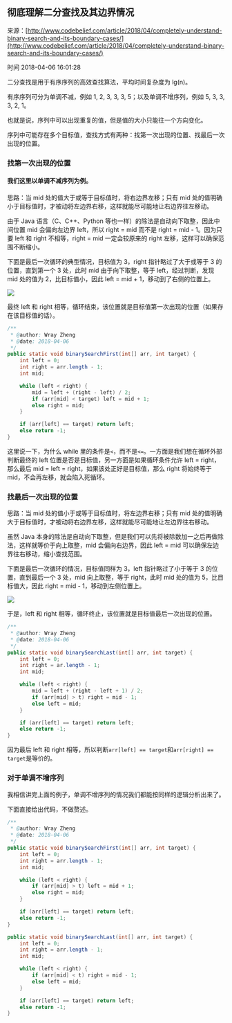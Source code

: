 ## 彻底理解二分查找及其边界情况

来源：[http://www.codebelief.com/article/2018/04/completely-understand-binary-search-and-its-boundary-cases/](http://www.codebelief.com/article/2018/04/completely-understand-binary-search-and-its-boundary-cases/)

时间 2018-04-06 16:01:28

 
二分查找是用于有序序列的高效查找算法，平均时间复杂度为 lg(n)。
 
有序序列可分为单调不减，例如 1, 2, 3, 3, 3, 5；以及单调不增序列，例如 5, 3, 3, 3, 2, 1。
 
也就是说，序列中可以出现重复的值，但是值的大小只能往一个方向变化。
 
序列中可能存在多个目标值，查找方式有两种：找第一次出现的位置、找最后一次出现的位置。
 
### 找第一次出现的位置  
 
#### 我们这里以单调不减序列为例。
 
思路：当 mid 处的值大于或等于目标值时，将右边界左移；只有 mid 处的值明确小于目标值时，才被动将左边界右移，这样就能尽可能地让右边界往左移动。
 
由于 Java 语言（C、C++、Python 等也一样）的除法是自动向下取整，因此中间位置 mid 会偏向左边界 left，所以 right = mid 而不是 right = mid - 1。因为只要 left 和 right 不相等，right = mid 一定会较原来的 right 左移，这样可以确保范围不断缩小。
 
下面是最后一次循环的典型情况，目标值为 3，right 指针略过了大于或等于 3 的位置，直到第一个 3 处，此时 mid 由于向下取整，等于 left，经过判断，发现 mid 处的值为 2，比目标值小，因此 left = mid + 1，移动到了右侧的位置上。
 
![][0]
 
最终 left 和 right 相等，循环结束，该位置就是目标值第一次出现的位置（如果存在该目标值的话）。
 
```java
/**
 * @author: Wray Zheng
 * @date: 2018-04-06
 */
public static void binarySearchFirst(int[] arr, int target) {
    int left = 0;
    int right = arr.length - 1;
    int mid;

    while (left < right) {
        mid = left + (right - left) / 2;
        if (arr[mid] < target) left = mid + 1;
        else right = mid;
    }

    if (arr[left] == target) return left;
    else return -1;
}
```
 
这里说一下，为什么 while 里的条件是`<`，而不是`<=`。一方面是我们想在循环外部判断最终的 left 位置是否是目标值，另一方面是如果循环条件允许 left = right，那么最后 mid = left = right，如果该处正好是目标值，那么 right 将始终等于 mid，不会再左移，就会陷入死循环。
 
### 找最后一次出现的位置  
 
思路：当 mid 处的值小于或等于目标值时，将左边界右移；只有 mid 处的值明确大于目标值时，才被动将右边界左移，这样就能尽可能地让左边界往右移动。
 
虽然 Java 本身的除法是自动向下取整，但是我们可以先将被除数加一之后再做除法，这样就等价于向上取整，mid 会偏向右边界，因此 left = mid 可以确保左边界往右移动，缩小查找范围。
 
下面是最后一次循环的情况，目标值同样为 3，left 指针略过了小于等于 3 的位置，直到最后一个 3 处，mid 向上取整，等于 right，此时 mid 处的值为 5，比目标值大，因此 right = mid - 1，移动到左侧位置上。
 
![][1]
 
于是，left 和 right 相等，循环终止，该位置就是目标值最后一次出现的位置。
 
```java
/**
 * @author: Wray Zheng
 * @date: 2018-04-06
 */
public static void binarySearchLast(int[] arr, int target) {
    int left = 0;
    int right = ar.length - 1;
    int mid;

    while (left < right) {
        mid = left + (right - left + 1) / 2;
        if (arr[mid] > t) right = mid - 1;
        else left = mid;
    }

    if (arr[left] == target) return left;
    else return -1;
}
```
 
因为最后 left 和 right 相等，所以判断`arr[left] == target`和`arr[right] == target`是等价的。
 
### 对于单调不增序列  
 
我相信讲完上面的例子，单调不增序列的情况我们都能按同样的逻辑分析出来了。
 
下面直接给出代码，不做赘述。
 
```java
/**
 * @author: Wray Zheng
 * @date: 2018-04-06
 */
public static void binarySearchFirst(int[] arr, int target) {
    int left = 0;
    int right = arr.length - 1;
    int mid;

    while (left < right) {
        if (arr[mid] > t) left = mid + 1;
        else right = mid;
    }

    if (arr[left] == target) return left;
    else return -1;
}

public static void binarySearchLast(int[] arr, int target) {
    int left = 0;
    int right = arr.length - 1;
    int mid;

    while (left < right) {
        if (arr[mid] < t) right = mid - 1;
        else left = mid;
    }

    if (arr[left] == target) return left;
    else return -1;
}
```
 


[0]: https://img2.tuicool.com/M77Rjyn.png 
[1]: https://img0.tuicool.com/umEjqa7.png 